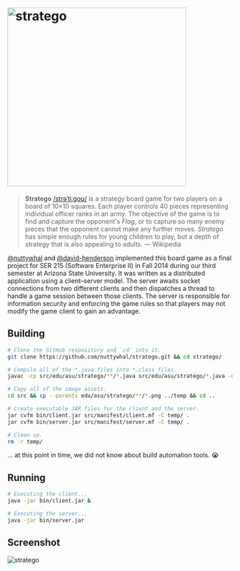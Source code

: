 # <img width="400" alt="stratego" src="https://user-images.githubusercontent.com/26120940/32502146-37fad856-c397-11e7-80e1-a2edf3336774.png" />

> **Stratego** [/strəˈtiːɡoʊ/](https://en.wikipedia.org/wiki/Help:IPA/English) is a strategy board game for two players on a board of 10×10 squares. Each player controls 40 pieces representing individual officer ranks in an army. The objective of the game is to find and capture the opponent's *Flag*, or to capture so many enemy pieces that the opponent cannot make any further moves. *Stratego* has simple enough rules for young children to play, but a depth of strategy that is also appealing to adults. — Wikipedia

[@nuttywhal](https://github.com/nuttywhal) and [@david-henderson](https://github.com/david-henderson) implemented this board game as a final project for SER 215 (Software Enterprise II) in Fall 2014 during our third semester at Arizona State University. It was written as a distributed application using a client–server model. The server awaits socket connections from two different clients and then dispatches a thread to handle a game session between those clients. The server is responsible for information security and enforcing the game rules so that players may not modify the game client to gain an advantage.

## Building

```bash
# Clone the GitHub respository and `cd' into it.
git clone https://github.com/nuttywhal/stratego.git && cd stratego/

# Compile all of the *.java files into *.class files.
javac -cp src/edu/asu/stratego/**/*.java src/edu/asu/stratego/*.java -d temp/

# Copy all of the image assets.
cd src && cp --parents edu/asu/stratego/**/*.png ../temp && cd ..

# Create executable JAR files for the client and the server.
jar cvfm bin/client.jar src/manifest/client.mf -C temp/ .
jar cvfm bin/server.jar src/manifest/server.mf -C temp/ .

# Clean up.
rm -r temp/
```

… at this point in time, we did not know about build automation tools. :sob:

## Running

```bash
# Executing the client...
java -jar bin/client.jar &

# Executing the server...
java -jar bin/server.jar
```
## Screenshot

<img src="https://user-images.githubusercontent.com/26120940/32508089-705837d4-c3a6-11e7-9ca7-07c7a59778da.png" alt="stratego" align="middle" />